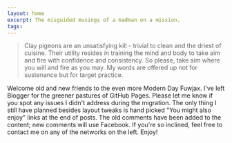 ```yaml
---
layout: home
excerpt: The misguided musings of a madman on a mission.
tags:
---
```

> Clay pigeons are an unsatisfying kill - trivial to clean and the driest of cuisine. Their utility resides in training the mind and body to take aim and fire with confidence and consistency. So please, take aim where you will and fire as you may. My words are offered up not for sustenance but for target practice.

<div class="well">
Welcome old and new friends to the even more Modern Day Fuwjax. I've left Blogger for the greener pastures of GitHub Pages. Please let me know if you spot any issues I didn't address during the migration. The only thing I still have planned besides layout tweaks is hand picked "You might also enjoy" links at the end of posts. The old comments have been added to the content; new comments will use Facebook. If you're so inclined, feel free to contact me on any of the networks on the left. Enjoy!
</div>
